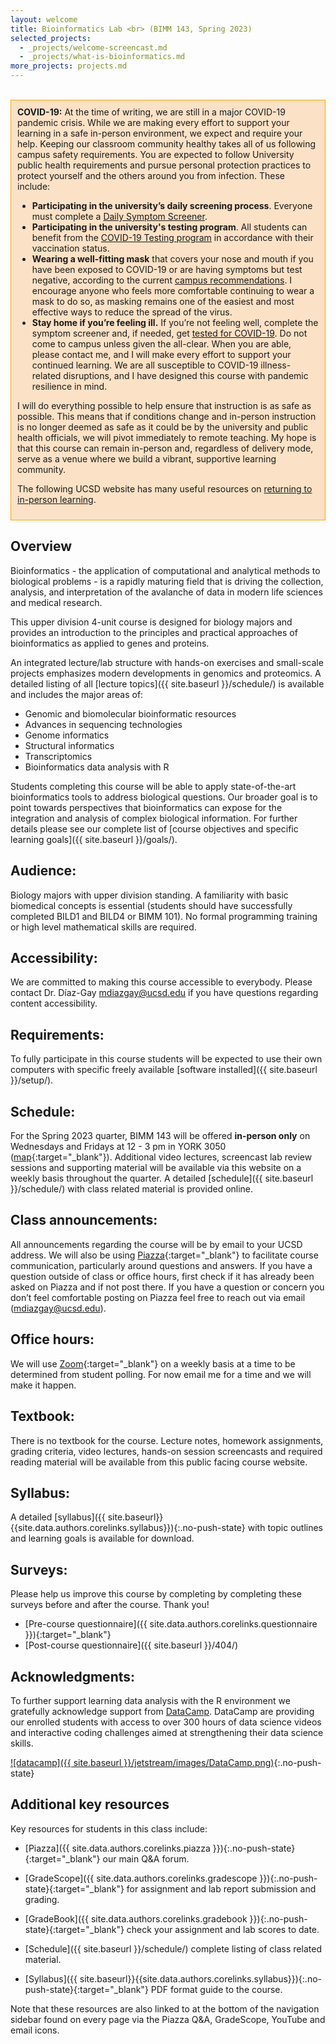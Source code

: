 ```yaml
---
layout: welcome
title: Bioinformatics Lab <br> (BIMM 143, Spring 2023)
selected_projects:
  - _projects/welcome-screencast.md
  - _projects/what-is-bioinformatics.md
more_projects: projects.md
---
```



<br>

<div style="background-color: #fbe1c5 ; padding: 10px; border: 1px solid orange;">
  <b>COVID-19:</b>  At the time of writing, we are still in a major COVID-19 pandemic crisis. While we are making every effort to support your learning in a safe in-person environment, we expect and require your help. Keeping our classroom community healthy takes all of us following campus safety requirements. You are expected to follow University public health requirements and pursue personal protection practices to protect yourself and the others around you from infection. These include:<p>
<ul>
<li> <b>Participating in the university’s daily screening process</b>.
Everyone must complete a <a href="https://returntolearn.ucsd.edu/return-to-campus/testing-and-screening/student-screening-and-testing/index.html#daily-screening">Daily Symptom Screener</a>.</li>

<li> <b>Participating in the university's testing program</b>.
All students can benefit from the <a href="https://returntolearn.ucsd.edu/return-to-campus/testing-and-screening/student-screening-and-testing/index.html#covid-testing">COVID-19 Testing program</a> in accordance with their vaccination status.</li>

<li> <b>Wearing a well-fitting mask</b> that covers your nose and mouth if you have been exposed to COVID-19 or are having symptoms but test negative, according to the current <a href="https://returntolearn.ucsd.edu/campus-guidelines/masking-and-operations/index.html">campus recommendations</a>. I encourage anyone who feels more comfortable continuing to wear a mask to do so, as masking remains one of the easiest and most effective ways to reduce the spread of the virus.</li>

<li> <b>Stay home if you’re feeling ill.</b>
If you’re not feeling well, complete the symptom screener and, if needed, get <a href="https://health.ucsd.edu/coronavirus/Pages/testing.aspx">tested for COVID-19</a>. Do not come to campus unless given the all-clear. When you are able, please contact me, and I will make every effort to support your continued learning. We are all susceptible to COVID-19 illness-related disruptions, and I have designed this course with pandemic resilience in mind.</li>
</ul></p>

I will do everything possible to help ensure that instruction is as safe as possible. This means that if conditions change and in-person instruction is no longer deemed as safe as it could be by the university and public health officials, we will pivot immediately to remote teaching. My hope is that this course can remain in-person and, regardless of delivery mode, serve as a venue where we build a vibrant, supportive learning community.

The following UCSD website has many useful resources on <a href="https://returntolearn.ucsd.edu">returning to in-person learning</a>. 
</div>


## Overview
Bioinformatics - the application of computational and analytical methods to biological problems - is a rapidly maturing field that is driving the collection, analysis, and interpretation of the avalanche of data in modern life sciences and medical research.  

This upper division 4-unit course is designed for biology majors and provides an introduction to the principles and practical approaches of bioinformatics as applied to genes and proteins.

An integrated lecture/lab structure with hands-on exercises and small-scale projects emphasizes modern developments in genomics and proteomics. A detailed listing of all [lecture topics]({{ site.baseurl }}/schedule/) is available and includes the major areas of: 

- Genomic and biomolecular bioinformatic resources
- Advances in sequencing technologies
- Genome informatics
- Structural informatics
- Transcriptomics
- Bioinformatics data analysis with R

Students completing this course will be able to apply state-of-the-art bioinformatics tools to address biological questions. Our broader goal is to point towards perspectives that bioinformatics can expose for the integration and analysis of complex biological information. For further details please see our complete list of [course objectives and specific learning goals]({{ site.baseurl }}/goals/).


## Audience: 
Biology majors with upper division standing. A familiarity with basic biomedical concepts is essential (students should have successfully completed BILD1 and BILD4 or BIMM 101). No formal programming training or high level mathematical skills are required.


## Accessibility:  
We are committed to making this course accessible to everybody. Please contact Dr. Díaz-Gay <mdiazgay@ucsd.edu> if you have questions regarding content accessibility.


## Requirements: 
To fully participate in this course students will be expected to use their own computers with specific freely available [software installed]({{ site.baseurl }}/setup/).


## Schedule:  
For the Spring 2023 quarter, BIMM 143 will be offered **in-person only** on Wednesdays and Fridays at 12 - 3 pm in YORK 3050 ([map](https://goo.gl/maps/TzUkF2wyrV6qurpo9){:target="_blank"}). Additional video lectures, screencast lab review sessions and supporting material will be available via this website on a weekly basis throughout the quarter. A detailed [schedule]({{ site.baseurl }}/schedule/) with class related material is provided online.  


## Class announcements:  
All announcements regarding the course will be by email to your UCSD address. We will also be using [Piazza]({{site.data.authors.corelinks.piazza}}){:target="_blank"} to facilitate course communication, particularly around questions and answers. If you have a question outside of class or office hours, first check if it has already been asked on Piazza and if not post there. If you have a question or concern you don’t feel comfortable posting on Piazza feel free to reach out via email (<mdiazgay@ucsd.edu>).  

## Office hours:  
We will use [Zoom](https://ucsd.zoom.us/){:target="_blank"} on a weekly basis at a time to be determined from student polling. For now email me for a time and we will make it happen.


## Textbook:
There is no textbook for the course. Lecture notes, homework assignments, grading criteria, video lectures, hands-on session screencasts and required reading material will be available from this public facing course website.


## Syllabus:
A detailed [syllabus]({{ site.baseurl}}{{site.data.authors.corelinks.syllabus}}){:.no-push-state} with topic outlines and learning goals is available for download.


## Surveys:
Please help us improve this course by completing by completing these surveys before and after the course. Thank you!
* [Pre-course questionnaire]({{ site.data.authors.corelinks.questionnaire }}){:target="_blank"}  
* [Post-course questionnaire]({{ site.baseurl }}/404/) 

## Acknowledgments:
<!-- In addition to working on personal laptops we will also be using remote supercomputing resources for analyzing bioinformatics data at scale. Our use of these resources is kindly supported by [NSF/XSEDE](https://www.xsede.org/) grant allocation TG-BIO170077.  

[![xsede]({{ site.baseurl }}/jetstream/images/xsede.png)](https://jetstream-cloud.org/){:.no-push-state}   -->

To further support learning data analysis with the R environment we gratefully acknowledge support from [DataCamp](https://www.datacamp.com/). DataCamp are providing our enrolled students with access to over 300 hours of data science videos and interactive coding challenges aimed at strengthening their data science skills.

[![datacamp]({{ site.baseurl }}/jetstream/images/DataCamp.png)](https://www.datacamp.com/){:.no-push-state}  


## Additional key resources  
Key resources for students in this class include:  

- [Piazza]({{ site.data.authors.corelinks.piazza }}){:.no-push-state}{:target="_blank"}  our main Q&A forum.

- [GradeScope]({{ site.data.authors.corelinks.gradescope }}){:.no-push-state}{:target="_blank"} for assignment and lab report submission and grading.

- [GradeBook]({{ site.data.authors.corelinks.gradebook }}){:.no-push-state}{:target="_blank"}  check your assignment and lab scores to date.  

- [Schedule]({{ site.baseurl }}/schedule/) complete listing of class related material.  

- [Syllabus]({{ site.baseurl}}{{site.data.authors.corelinks.syllabus}}){:.no-push-state}{:target="_blank"}  PDF format guide to the course.


Note that these resources are also linked to at the bottom of the navigation sidebar found on every page via the Piazza Q&A, GradeScope, YouTube and email icons.
